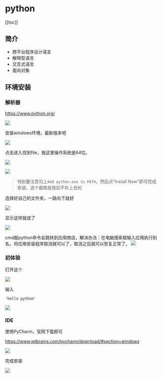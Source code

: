 # python
[[toc]]

## 简介

* 跨平台程序设计语言
* 解释型语言
* 交互式语言
* 面向对象



## 环境安装

### 解析器

https://www.python.org/

![](img/4743fef7a688eaa7f3303f43da979bc5.png)

安装windows环境，最新版本吧

![](img/b0ec4506cde3e438a7487b424c97630d.png)

点击进入找到file，我这里操作系统是64位。

![](img/03227ac7b9e34b7392bb4c8cfa51b22f.png)

![](img/db9ce13f2a0a7fb44c301436922a9f30.png)

> 特别要注意勾上`Add python.exe to PATH`，然后点“Install Now”即可完成安装。这个截图是我后不补上去的

选择好自己的文件夹，一路向下就好

![](img/24a4a73175e206290734c1f6c0c4e60b.png)

显示这样就成了

![](img/c4e9581a68b7d6e7ceb6315caf62740e.png)

cmd敲python命令会跳转到应用商店，解决办法：在电脑搜索框输入应用执行别名，将应用安装程序取消就可以了，取消之后就可以恢复正常了。
![](img/fb88870847ed4422dd22fae148d1c3c7.png)
### 初体验

打开这个

![](img/3c5f835165647da32baada56deaf1c3a.png)

输入

`'hello python'`

![](img/6c2bc9306ce8a7fc087516696db5068c.png)

### IDE

使用PyCharm，官网下载即可

https://www.jetbrains.com/pycharm/download/#section=windows

![](img/e8b89a1bce85f3878e6633ba18dce66d.png)

完成安装

![](img/5b0e9b9fe0932cc588c56e3d69bbc12b.png)

